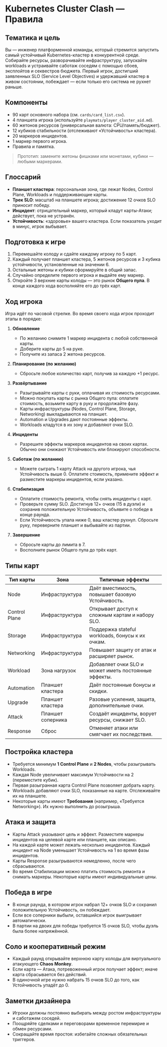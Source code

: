 # Kubernetes Cluster Clash — Правила

## Тематика и цель
Вы — инженер платформенной команды, который стремится запустить самый устойчивый Kubernetes-кластер в конкурентной среде. Собирайте ресурсы, разворачивайте инфраструктуру, запускайте workloads и устраивайте саботаж соседям с помощью сбоев, эксплойтов и секвестров бюджета. Первый игрок, достигший заявленных SLO (Service Level Objectives) и удержавший кластер в живом состоянии, побеждает — если только его система не рухнет раньше.

## Компоненты
- 90 карт основного набора (см. `cards/card_list.csv`).
- 4 планшета игрока (используйте `playmats/player_cluster_aid.md`).
- 60 жетонов ресурсов (универсальная валюта: CPU/память/бюджет).
- 12 кубиков стабильности (отслеживают «Устойчивость» кластера).
- 20 маркеров инцидентов.
- 1 маркер первого игрока.
- Правила и памятка.

> Прототип: замените жетоны фишками или монетами, кубики — любыми маркерами.

## Глоссарий
- **Планшет кластера**: персональная зона, где лежат Nodes, Control Plane, Workloads и поддерживающие карты.
- **Трек SLO**: масштаб на планшете игрока; достижение 12 очков SLO приносит победу.
- **Инцидент**: отрицательный маркер, который кладут карты-Атаки; действует, пока не устранён.
- **Устойчивость**: «здоровье» вашего кластера. Если показатель уходит в минус, игрок выбывает.

## Подготовка к игре
1. Перемешайте колоду и сдайте каждому игроку по 5 карт.
2. Каждый получает планшет кластера, 5 жетонов ресурсов и 3 кубика устойчивости, установленные на значении 6.
3. Остальные жетоны и кубики сформируйте в общий запас.
4. Случайно определите первого игрока и выдайте ему маркер.
5. Откройте 3 верхние карты колоды — это рынок **Общего пула**. В конце каждого хода восполняйте его до трёх карт.

## Ход игрока
Игра идёт по часовой стрелке. Во время своего хода игрок проходит этапы в порядке:

1. **Обновление**
   - По желанию снимите 1 маркер инцидента с любой собственной карты.
   - Доберите карты до 5 на руке.
   - Получите из запаса 2 жетона ресурсов.

2. **Планирование (по желанию)**
   - Сбросьте любое количество карт, получив за каждую +1 ресурс.

3. **Развёртывание**
   - Разыгрывайте карты с руки, оплачивая их стоимость ресурсами.
   - Можно покупать карты с рынка Общего пула: оплатите стоимость, возьмите карту в руку и продолжайте фазу.
   - Карты инфраструктуры (Nodes, Control Plane, Storage, Networking) выкладываются на планшет.
   - Automation и Upgrades дают постоянные эффекты.
   - Workloads кладутся в их зону и добавляют очки SLO.

4. **Инциденты**
   - Разрешите эффекты маркеров инцидентов на своих картах. Обычно они снижают Устойчивость или блокируют способности.

5. **Саботаж (по желанию)**
   - Можете сыграть 1 карту Attack на другого игрока, чья Устойчивость выше 0. Оплатите стоимость, примените эффект и разместите маркеры инцидентов, если указано.

6. **Стабилизация**
   - Оплатите стоимость ремонта, чтобы снять инциденты с карт.
   - Проверьте сумму SLO. Достигнув 12+ очков (15 в дуэли) и сохранив положительную Устойчивость, объявите о победе в конце раунда.
   - Если Устойчивость упала ниже 0, ваш кластер рухнул. Сбросьте руку, переверните планшет и выбывайте из партии.

7. **Завершение**
   - Сбросьте карты до лимита в 7.
   - Восполните рынок Общего пула до трёх карт.

## Типы карт

| Тип карты        | Зона              | Типичные эффекты                                        |
|------------------|-------------------|---------------------------------------------------------|
| Node             | Инфраструктура    | Даёт вместимость, повышает базовую Устойчивость.       |
| Control Plane    | Инфраструктура    | Открывает доступ к сложным картам и набору SLO.         |
| Storage          | Инфраструктура    | Поддержка stateful workloads, бонусы к их очкам.        |
| Networking       | Инфраструктура    | Повышает защиту от атак и расширяет рынок.              |
| Workload         | Зона нагрузок     | Добавляет очки SLO и может иметь постоянные эффекты.   |
| Automation       | Планшет кластера  | Даёт постоянные бонусы и скидки.                        |
| Upgrade          | Планшет кластера  | Разовые усиления, защита, дополнительные очки.          |
| Attack           | Планшет соперника | Создаёт инциденты, ворует ресурсы, снижает SLO.         |
| Response         | Сброс             | Отменяет атаки или смягчает их последствия.             |

## Постройка кластера
- Требуется минимум **1 Control Plane** и **2 Nodes**, чтобы разыгрывать Workloads.
- Каждая Node увеличивает максимум Устойчивости на 2 (переместите кубик).
- Первая разыгранная карта Control Plane позволяет добрать карту.
- Workloads добавляют очки SLO, показанные на карте. Отслеживайте их на планшете.
- Некоторые карты имеют **Требования** (например, «Требуется Networking»). Их нужно выполнить до розыгрыша.

## Атака и защита
- Карты Attack указывают цель и эффект. Разместите маркеры инцидентов на целевой карте или планшете, как описано.
- На каждой карте может лежать несколько инцидентов. Каждый инцидент на Node уменьшает Устойчивость на 1 во время фазы инцидентов.
- Карты Response разыгрываются немедленно, после чего сбрасываются.
- Во время Стабилизации можно платить стоимость ремонта и снимать маркеры. Некоторые карты имеют индивидуальные цены.

## Победа в игре
- В конце раунда, в котором игрок набрал 12+ очков SLO и сохранил положительную Устойчивость, он побеждает.
- Если все соперники выбыли, оставшийся игрок выигрывает автоматически.
- В партии на двоих для победы требуется 15 очков SLO, чтобы дуэль была более напряжённой.

## Соло и кооперативный режим
- Каждый раунд открывайте верхнюю карту колоды для виртуального атакующего **Chaos Monkey**.
- Если карта — Атака, потревоженный игрок получает эффект; иначе карта сбрасывается без действий.
- В одиночной игре нужно набрать 15 очков SLO до того, как Устойчивость упадёт до 0.

## Заметки дизайнера
- Игроки должны постоянно выбирать между ростом инфраструктуры и саботажем соседей.
- Поощряйте сделками и переговорами временное перемирие и обмен ресурсами.
- Сокращайте время простоя: избегайте сложных обязательных триггеров.

